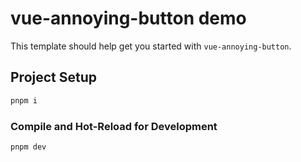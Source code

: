 # vue-annoying-button demo

This template should help get you started with `vue-annoying-button`.

## Project Setup

```sh
pnpm i
```

### Compile and Hot-Reload for Development

```sh
pnpm dev
```

